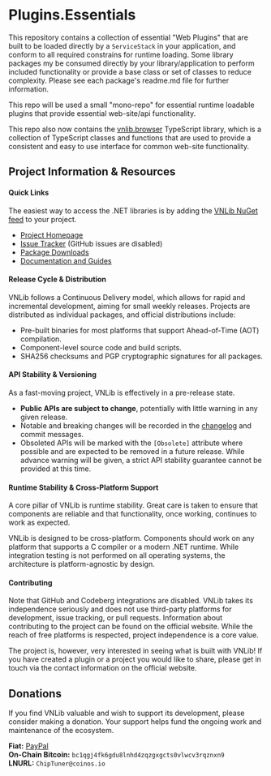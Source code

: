 # Plugins.Essentials  
This repository contains a collection of essential "Web Plugins" that are built to be loaded directly by a `ServiceStack` in your application, and conform to all required constrains for runtime loading. Some library packages my be consumed directly by your library/application to perform included functionality or provide a base class or set of classes to reduce complexity. Please see each package's readme.md file for further information.  

This repo will be used a small "mono-repo" for essential runtime loadable plugins that provide essential web-site/api functionality.  

This repo also now contains the [vnlib.browser](lib/vnlib.browser) TypeScript library, which is a collection of TypeScript classes and functions that are used to provide a consistent and easy to use interface for common web-site functionality.

## Project Information & Resources

#### Quick Links
The easiest way to access the .NET libraries is by adding the [VNLib NuGet feed](https://www.vaughnnugent.com/resources/software/modules#support-info-title) to your project.

- [Project Homepage](https://www.vaughnnugent.com/resources/software/modules/plugins.essentials)
- [Issue Tracker](https://www.vaughnnugent.com/resources/software/modules/plugins.essentials-issues) (GitHub issues are disabled)
- [Package Downloads](https://www.vaughnnugent.com/resources/software/modules/plugins.essentials?tab=downloads)
- [Documentation and Guides](https://www.vaughnnugent.com/resources/software/articles?tags=docs,_plugins.essentials)

#### Release Cycle & Distribution
VNLib follows a Continuous Delivery model, which allows for rapid and incremental development, aiming for small weekly releases. Projects are distributed as individual packages, and official distributions include:
- Pre-built binaries for most platforms that support Ahead-of-Time (AOT) compilation.
- Component-level source code and build scripts.
- SHA256 checksums and PGP cryptographic signatures for all packages.

#### API Stability & Versioning
As a fast-moving project, VNLib is effectively in a pre-release state.
- **Public APIs are subject to change**, potentially with little warning in any given release.
- Notable and breaking changes will be recorded in the [changelog](CHANGELOG.md) and commit messages.
- Obsoleted APIs will be marked with the `[Obsolete]` attribute where possible and are expected to be removed in a future release. While advance warning will be given, a strict API stability guarantee cannot be provided at this time.

#### Runtime Stability & Cross-Platform Support
A core pillar of VNLib is runtime stability. Great care is taken to ensure that components are reliable and that functionality, once working, continues to work as expected.

VNLib is designed to be cross-platform. Components should work on any platform that supports a C compiler or a modern .NET runtime. While integration testing is not performed on all operating systems, the architecture is platform-agnostic by design.

#### Contributing
Note that GitHub and Codeberg integrations are disabled. VNLib takes its independence seriously and does not use third-party platforms for development, issue tracking, or pull requests. Information about contributing to the project can be found on the official website. While the reach of free platforms is respected, project independence is a core value.

The project is, however, very interested in seeing what is built with VNLib! If you have created a plugin or a project you would like to share, please get in touch via the contact information on the official website.

## Donations
If you find VNLib valuable and wish to support its development, please consider making a donation. Your support helps fund the ongoing work and maintenance of the ecosystem.

**Fiat:** [PayPal](https://www.paypal.com/donate/?business=VKEDFD74QAQ72&no_recurring=0&item_name=By+donating+you+are+funding+my+love+for+producing+free+software+for+my+community.+&currency_code=USD)  
**On-Chain Bitcoin:** `bc1qgj4fk6gdu8lnhd4zqzgxgcts0vlwcv3rqznxn9`  
**LNURL:** `ChipTuner@coinos.io`
